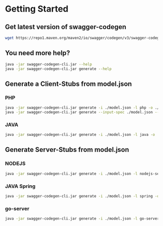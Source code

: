# Getting Started

## Get latest version of swagger-codegen
```bash
wget https://repo1.maven.org/maven2/io/swagger/codegen/v3/swagger-codegen-cli/3.0.22/swagger-codegen-cli-3.0.22.jar -O swagger-codegen-cli.jar
```
## You need more help? 
```bash
java -jar swagger-codegen-cli.jar --help
java -jar swagger-codegen-cli.jar generate --help
```
## Generate a Client-Stubs from model.json
### PHP
```bash
java -jar swagger-codegen-cli.jar generate -i ./model.json -l php -o ./clients/php_api_client
java -jar swagger-codegen-cli.jar generate --input-spec ./model.json --lang php --output ./clients/php_api_client
```

### JAVA
```bash
java -jar swagger-codegen-cli.jar generate -i ./model.json -l java -o ./clients/java_api_client
```

## Generate Server-Stubs from model.json
### NODEJS
```bash
java -jar swagger-codegen-cli.jar generate -i ./model.json -l nodejs-server -o ./servers/nodejs_api_server
```

### JAVA Spring
```bash
java -jar swagger-codegen-cli.jar generate -i ./model.json -l spring -o ./clients/spring_api_server
```

### go-server
```bash
java -jar swagger-codegen-cli.jar generate -i ./model.json -l go-server -o ./clients/go_api_server
```